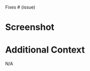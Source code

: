 <!-- 
A summary of the change and which issue is fixed. 
-->
Fixes # (issue)

# Screenshot 
<!-- 
Any screenshot or recordings if applicable
-->

# Additional Context
<!-- 
Any additional context, reasons related to the pull request
-->
N/A


